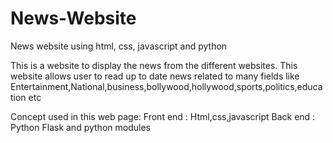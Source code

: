 # News-Website
News website using html, css, javascript and python

This is a website to display the news from the different websites.
This website allows user to read up to date news related to many fields like Entertainment,National,business,bollywood,hollywood,sports,politics,education etc

Concept used in this web page:
  Front end : Html,css,javascript 
  Back end  : Python Flask and python modules 
